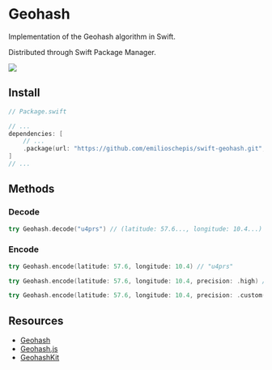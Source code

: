 # Geohash

Implementation of the Geohash algorithm in Swift.

Distributed through Swift Package Manager.

![](https://github.com/emilioschepis/swift-geohash/workflows/test/badge.svg)

## Install
```swift
// Package.swift

// ...
dependencies: [
    // ...
    .package(url: "https://github.com/emilioschepis/swift-geohash.git", from: "1.0.0"),
]
// ...
```

## Methods

### Decode
```swift
try Geohash.decode("u4prs") // (latitude: 57.6..., longitude: 10.4...)
```

### Encode
```swift
try Geohash.encode(latitude: 57.6, longitude: 10.4) // "u4prs"
```

```swift
try Geohash.encode(latitude: 57.6, longitude: 10.4, precision: .high) // "u4prstv"
```

```swift
try Geohash.encode(latitude: 57.6, longitude: 10.4, precision: .custom(9)) // "u4prstv"
```

## Resources
- [Geohash](https://en.wikipedia.org/wiki/Geohash)
- [Geohash.js](https://github.com/davetroy/geohash-js)
- [GeohashKit](https://github.com/maximveksler/GeohashKit)
